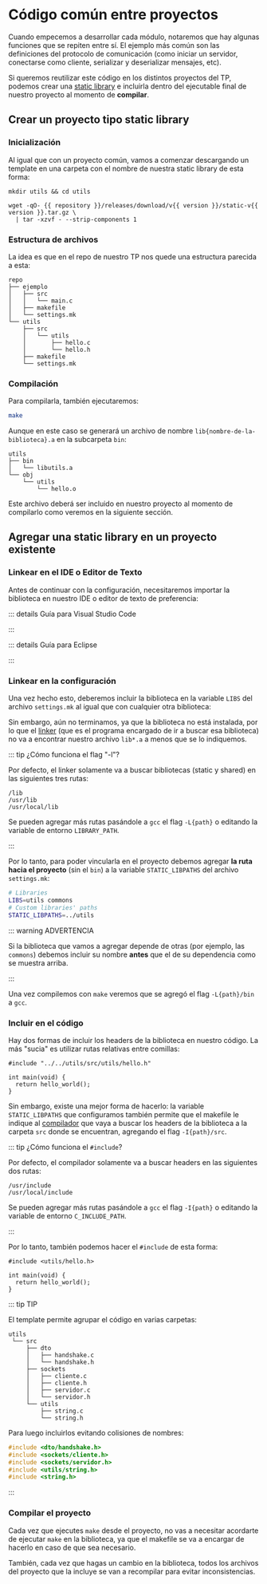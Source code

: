 <script setup>
import { repository, version } from '../../package.json'
</script>

# Código común entre proyectos

Cuando empecemos a desarrollar cada módulo, notaremos que hay algunas funciones
que se repiten entre sí. El ejemplo más común son las definiciones del protocolo
de comunicación (como iniciar un servidor, conectarse como cliente, serializar y
deserializar mensajes, etc).

Si queremos reutilizar este código en los distintos proyectos del TP, podemos
crear una
[static library](https://www.geeksforgeeks.org/static-vs-dynamic-libraries/) e
incluirla dentro del ejecutable final de nuestro proyecto al momento de
**compilar**.

## Crear un proyecto tipo static library

### Inicialización

Al igual que con un proyecto común, vamos a comenzar descargando un
template en una carpeta con el nombre de nuestra static library de esta forma:

```bash-vue
mkdir utils && cd utils

wget -qO- {{ repository }}/releases/download/v{{ version }}/static-v{{ version }}.tar.gz \
  | tar -xzvf - --strip-components 1
```

### Estructura de archivos

La idea es que en el repo de nuestro TP nos quede una estructura parecida a
esta:

```
repo
├── ejemplo
│   ├── src
│   │   └── main.c
│   ├── makefile
│   └── settings.mk
└── utils
    ├── src
    │   └── utils
    │       ├── hello.c
    │       └── hello.h
    ├── makefile
    └── settings.mk
```

### Compilación

Para compilarla, también ejecutaremos:

```bash
make
```

Aunque en este caso se generará un archivo de nombre
`lib{nombre-de-la-biblioteca}.a` en la subcarpeta `bin`:

```
utils
├── bin
│   └── libutils.a
└── obj
    └── utils
        └── hello.o
```

Este archivo deberá ser incluido en nuestro proyecto al momento de compilarlo
como veremos en la siguiente sección.

## Agregar una static library en un proyecto existente

### Linkear en el IDE o Editor de Texto

Antes de continuar con la configuración, necesitaremos
importar la biblioteca en nuestro IDE o editor de texto de preferencia:

::: details Guía para Visual Studio Code

<!--@include: ./static-code.md-->

:::

::: details Guía para Eclipse

<!--@include: ./static-eclipse.md-->

:::

### Linkear en la configuración

Una vez hecho esto, deberemos incluir la biblioteca en la variable
`LIBS` del archivo `settings.mk` al igual que con cualquier otra biblioteca:

Sin embargo, aún no terminamos, ya que la biblioteca no está instalada, por lo
que el [linker](https://linux.die.net/man/1/ld) (que es el programa encargado de
ir a buscar esa biblioteca) no va a encontrar nuestro archivo `lib*.a` a menos
que se lo indiquemos.

::: tip ¿Cómo funciona el flag "-l"?

Por defecto, el linker solamente va a buscar bibliotecas (static y shared) en
las siguientes tres rutas:

```
/lib
/usr/lib
/usr/local/lib
```

Se pueden agregar más rutas pasándole a `gcc` el flag `-L{path}` o editando la
variable de entorno `LIBRARY_PATH`.

:::

Por lo tanto, para poder vincularla en el proyecto debemos agregar **la ruta
hacia el proyecto** (sin el `bin`) a la variable `STATIC_LIBPATHS` del archivo
`settings.mk`:

```bash
# Libraries
LIBS=utils commons
# Custom libraries' paths
STATIC_LIBPATHS=../utils
```

::: warning ADVERTENCIA

Si la biblioteca que vamos a agregar depende de otras (por ejemplo, las
`commons`) debemos incluir su nombre **antes** que el de su dependencia como se
muestra arriba.

:::

Una vez compilemos con `make` veremos que se agregó el flag `-L{path}/bin` a
`gcc`.

### Incluir en el código

Hay dos formas de incluir los headers de la biblioteca en nuestro código. La más
"sucia" es utilizar rutas relativas entre comillas:

```c{1}
#include "../../utils/src/utils/hello.h"

int main(void) {
  return hello_world();
}
```

Sin embargo, existe una mejor forma de hacerlo: la variable `STATIC_LIBPATHS`
que configuramos también permite que el makefile le indique al
[compilador](https://linux.die.net/man/1/gcc) que vaya a buscar los headers de
la biblioteca a la carpeta `src` donde se encuentran, agregando el flag
`-I{path}/src`.

::: tip ¿Cómo funciona el `#include`?

Por defecto, el compilador solamente va a buscar headers en las siguientes dos
rutas:

```
/usr/include
/usr/local/include
```

Se pueden agregar más rutas pasándole a `gcc` el flag `-I{path}` o editando la
variable de entorno `C_INCLUDE_PATH`.

:::

Por lo tanto, también podemos hacer el `#include` de esta forma:

```c{1}
#include <utils/hello.h>

int main(void) {
  return hello_world();
}
```

::: tip TIP

El template permite agrupar el código en varias carpetas:

```
utils
 └── src
     ├── dto
     │   ├── handshake.c
     │   └── handshake.h
     ├── sockets
     │   ├── cliente.c
     │   ├── cliente.h
     │   ├── servidor.c
     │   └── servidor.h
     └── utils
         ├── string.c
         └── string.h
```
Para luego incluirlos evitando colisiones de nombres:

```c
#include <dto/handshake.h>
#include <sockets/cliente.h>
#include <sockets/servidor.h>
#include <utils/string.h>
#include <string.h>
```

:::

### Compilar el proyecto

Cada vez que ejecutes `make` desde el proyecto, no vas a necesitar acordarte de
ejecutar `make` en la biblioteca, ya que el makefile se va a encargar de hacerlo
en caso de que sea necesario.

También, cada vez que hagas un cambio en la biblioteca, todos los archivos del
proyecto que la incluye se van a recompilar para evitar inconsistencias.
